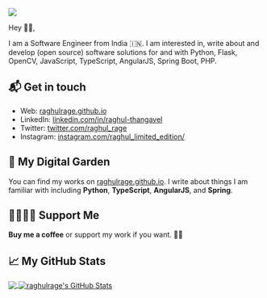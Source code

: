 ![](https://raghulrage.github.io/assets/img/hello.gif)

Hey 👋🏻,

I am a Software Engineer from India 🇮🇳. I am interested in, write about and develop (open source) software solutions for and with Python, Flask, OpenCV, JavaScript, TypeScript, AngularJS, Spring Boot, PHP.


## 📬 Get in touch

- Web: [raghulrage.github.io](https://raghulrage.github.io/)
- LinkedIn: [linkedin.com/in/raghul-thangavel](https://www.linkedin.com/in/raghul-thangavel-0b263b188/)
- Twitter: [twitter.com/raghul_rage](https://twitter.com/raghul_rage)
- Instagram: [instagram.com/raghul_limited_edition/](https://www.instagram.com/raghul_limited_edition/)


## 🌳 My Digital Garden

You can find my works on [raghulrage.github.io](https://raghulrage.github.io/). I write about things
I am familiar with including **Python**, **TypeScript**, **AngularJS**, and
**Spring**. 

## 🤜🏻🤛🏻 Support Me

**Buy me a coffee** or support my work if you want. 🙏🏻


## &#x1f4c8; My GitHub Stats

<a href="https://github.com/raghulrage">
  <img align="center" src="https://github-readme-stats.vercel.app/api/top-langs/?username=raghulrage&title_color=ffffff&text_color=c9cacc&icon_color=2bbc8a&bg_color=1d1f21" />
</a>

<a href="https://github.com/raghulrage">
  <img align="center" src="https://github-readme-stats.vercel.app/api?username=raghulrage&show_icons=true&line_height=27&count_private=true&title_color=ffffff&text_color=c9cacc&icon_color=2bbc8a&bg_color=1d1f21" alt="raghulrage's GitHub Stats" />
</a>


